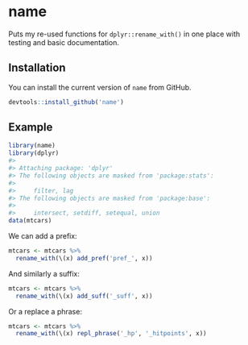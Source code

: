 
<!-- README.md is generated from README.Rmd. Please edit that file -->

# name

<!-- badges: start -->
<!-- badges: end -->

Puts my re-used functions for `dplyr::rename_with()` in one place with
testing and basic documentation.

## Installation

<!--
You can install the released version of name from [CRAN](https://CRAN.R-project.org) with:

``` r
install.packages("name")
```
-->

You can install the current version of `name` from GitHub.

``` r
devtools::install_github('name')
```

## Example

``` r
library(name)
library(dplyr)
#> 
#> Attaching package: 'dplyr'
#> The following objects are masked from 'package:stats':
#> 
#>     filter, lag
#> The following objects are masked from 'package:base':
#> 
#>     intersect, setdiff, setequal, union
data(mtcars)
```

We can add a prefix:

``` r
mtcars <- mtcars %>% 
  rename_with(\(x) add_pref('pref_', x))
```

And similarly a suffix:

``` r
mtcars <- mtcars %>% 
  rename_with(\(x) add_suff('_suff', x))
```

Or a replace a phrase:

``` r
mtcars <- mtcars %>% 
  rename_with(\(x) repl_phrase('_hp', '_hitpoints', x))
```
